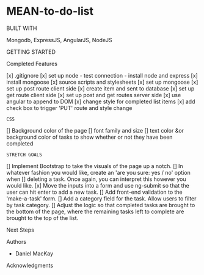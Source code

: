 # MEAN-to-do-list

BUILT WITH

Mongodb, ExpressJS, AngularJS, NodeJS

GETTING STARTED

Completed Features

[x] .gitignore
[x] set up node - test connection
    - install node and express
[x] install mongoose
[x] source scripts and stylesheets
[x] set up mongoose
[x] set up post route client side
[x] create item and sent to database
[x] set up get route client side
[x] set up post and get routes server side
[x] use angular to append to DOM
[x] change style for completed list items
[x] add check box to trigger 'PUT' route and style change

    CSS
[] Background color of the page
[] font family and size
[] text color &or background color of tasks to show whether or not they have been        completed

    STRETCH GOALS
[] Implement Bootstrap to take the visuals of the page up a notch.
[] In whatever fashion you would like, create an 'are you sure: yes / no' option when [] deleting a task. Once again, you can interpret this however you would like.
[x] Move the inputs into a form and use ng-submit so that the user can hit enter to       add a new task.
[] Add front-end validation to the 'make-a-task' form.
[] Add a category field for the task. Allow users to filter by task category.
[] Adjust the logic so that completed tasks are brought to the bottom of the page,       where the remaining tasks left to complete are brought to the top of the list.


Next Steps

Authors

- Daniel MacKay

Acknowledgments